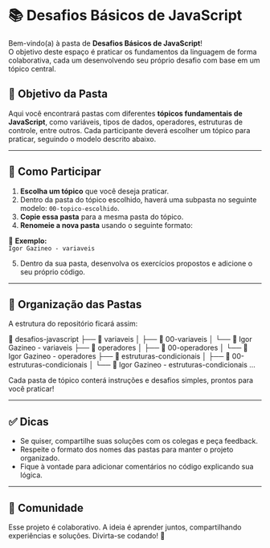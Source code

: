 # 📚 Desafios Básicos de JavaScript

Bem-vindo(a) à pasta de **Desafios Básicos de JavaScript**!  
O objetivo deste espaço é praticar os fundamentos da linguagem de forma colaborativa, cada um desenvolvendo seu próprio desafio com base em um tópico central.

## 🎯 Objetivo da Pasta

Aqui você encontrará pastas com diferentes **tópicos fundamentais de JavaScript**, como variáveis, tipos de dados, operadores, estruturas de controle, entre outros. Cada participante deverá escolher um tópico para praticar, seguindo o modelo descrito abaixo.

---

## 🧩 Como Participar

1. **Escolha um tópico** que você deseja praticar.
2. Dentro da pasta do tópico escolhido, haverá uma subpasta no seguinte modelo: `00-topico-escolhido`.
3. **Copie essa pasta** para a mesma pasta do tópico.
4. **Renomeie a nova pasta** usando o seguinte formato:

🔹 **Exemplo:**  
`Igor Gazineo - variaveis`

5. Dentro da sua pasta, desenvolva os exercícios propostos e adicione o seu próprio código.

---

## 📝 Organização das Pastas

A estrutura do repositório ficará assim:

📁 desafios-javascript
├── 📁 variaveis
│ ├── 📁 00-variaveis
│ └── 📁 Igor Gazineo - variaveis
├── 📁 operadores
│ ├── 📁 00-operadores
│ └── 📁 Igor Gazineo - operadores
├── 📁 estruturas-condicionais
│ ├── 📁 00-estruturas-condicionais
│ └── 📁 Igor Gazineo - estruturas-condicionais
...

Cada pasta de tópico conterá instruções e desafios simples, prontos para você praticar!

---

## ✅ Dicas

- Se quiser, compartilhe suas soluções com os colegas e peça feedback.
- Respeite o formato dos nomes das pastas para manter o projeto organizado.
- Fique à vontade para adicionar comentários no código explicando sua lógica.

---

## 👥 Comunidade

Esse projeto é colaborativo. A ideia é aprender juntos, compartilhando experiências e soluções. Divirta-se codando! 🚀
